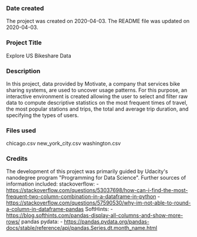 ### Date created
The project was created on 2020-04-03.
The README file was updated on 2020-04-03.

### Project Title
Explore US Bikeshare Data

### Description
In this project, data provided by Motivate, a company that services bike sharing systems, are used to uncover usage patterns. For this purpose,
an interactive environment is created allowing the user to select and filter raw data to compute descriptive statistics on the most frequent times
of travel, the most popular stations and trips, the total and average trip duration, and specifying the types of users.

### Files used
chicago.csv
new_york_city.csv
washington.csv

### Credits
The development of this project was primarily guided by Udacity's nanodegree program "Programming for Data Science".
Further sources of information included:
stackoverflow:
    - https://stackoverflow.com/questions/53037698/how-can-i-find-the-most-frequent-two-column-combination-in-a-dataframe-in-python
    - https://stackoverflow.com/questions/57590530/why-im-not-able-to-round-a-column-in-dataframe-pandas
SoftHints:
    - https://blog.softhints.com/pandas-display-all-columns-and-show-more-rows/
pandas pydata:
    - https://pandas.pydata.org/pandas-docs/stable/reference/api/pandas.Series.dt.month_name.html
